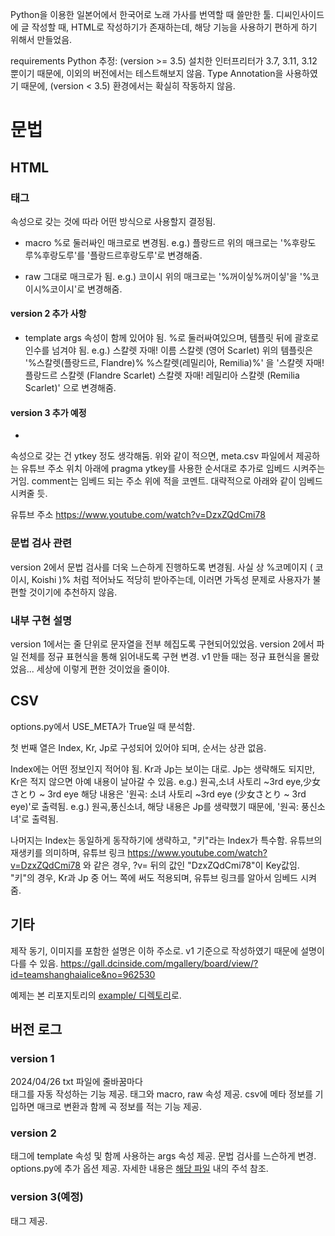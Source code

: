 Python을 이용한 일본어에서 한국어로 노래 가사를 번역할 때 쓸만한 툴.
디씨인사이드에 글 작성할 때, HTML로 작성하기가 존재하는데, 해당 기능을 사용하기 편하게 하기 위해서 만들었음.




requirements
Python
추정: (version >= 3.5)
설치한 인터프리터가 3.7, 3.11, 3.12 뿐이기 때문에, 이외의 버전에서는 테스트해보지 않음. Type Annotation을 사용하였기 때문에, (version < 3.5) 환경에서는 확실히 작동하지 않음.




# 문법


## HTML


### <define> 태그
속성으로 갖는 것에 따라 어떤 방식으로 사용할지 결정됨.

- macro
%로 둘러싸인 매크로로 변경됨.
e.g.) <define macro="후랑도루">플랑드르</define>
위의 매크로는 '%후랑도루%후랑도루'를 '플랑드르후랑도루'로 변경해줌.

- raw
그대로 매크로가 됨.
e.g.) <define raw="꺼이싷">코이시</define>
위의 매크로는 '%꺼이싷%꺼이싷'을 '%코이시%코이시'로 변경해줌.


#### version 2 추가 사항
- template
args 속성이 함께 있어야 됨.
%로 둘러싸여있으며, 템플릿 뒤에 괄호로 인수를 넘겨야 됨.
e.g.) <define template="스칼렛" args="이름, 영어">스칼렛 자매! 이름 스칼렛 (영어 Scarlet)</define>
위의 템플릿은
'%스칼렛(플랑드르, Flandre)%
%스칼렛(레밀리아, Remilia)%'
을
'스칼렛 자매! 플랑드르 스칼렛 (Flandre Scarlet)
스칼렛 자매! 레밀리아 스칼렛 (Remilia Scarlet)'
으로 변경해줌.


#### version 3 추가 예정
- <pragma/>
속성으로 갖는 건 ytkey 정도 생각해둠.
<pragma ytkey="DzxZQdCmi78" comment="유튜브 주소"/>
위와 같이 적으면, meta.csv 파일에서 제공하는 유튜브 주소 위치 아래에 pragma ytkey를 사용한 순서대로 추가로 임베드 시켜주는 거임.
comment는 임베드 되는 주소 위에 적을 코멘트.
대략적으로 아래와 같이 임베드 시켜줄 듯.

유튜브 주소
https://www.youtube.com/watch?v=DzxZQdCmi78


### 문법 검사 관련
version 2에서 문법 검사를 더욱 느슨하게 진행하도록 변경됨.
사실 상
<define     template
=     "코메이지'      args='   NAME
,    EN">
%코메이지
     (
        코이시,       Koishi
)%
처럼 적어놔도 적당히 받아주는데, 이러면 가독성 문제로 사용자가 불편할 것이기에 추천하지 않음.


### 내부 구현 설명
version 1에서는 줄 단위로 문자열을 전부 헤집도록 구현되어있었음.
version 2에서 파일 전체를 정규 표현식을 통해 읽어내도록 구현 변경.
v1 만들 때는 정규 표현식을 몰랐었음... 세상에 이렇게 편한 것이었을 줄이야.


## CSV

options.py에서 USE_META가 True일 때 분석함.

첫 번째 열은 Index, Kr, Jp로 구성되어 있어야 되며, 순서는 상관 없음.

Index에는 어떤 정보인지 적어야 됨. Kr과 Jp는 보이는 대로. Jp는 생략해도 되지만, Kr은 적지 않으면 아예 내용이 날아갈 수 있음.
e.g.) 원곡,소녀 사토리 ~3rd eye,少女さとり ~ 3rd eye
해당 내용은 '원곡: 소녀 사토리 ~3rd eye (少女さとり ~ 3rd eye)'로 출력됨.
e.g.) 원곡,풍신소녀,
해당 내용은 Jp를 생략했기 때문에, '원곡: 풍신소녀'로 출력됨.

나머지는 Index는 동일하게 동작하기에 생략하고, "키"라는 Index가 특수함.
유튜브의 재생키를 의미하며, 유튜브 링크 https://www.youtube.com/watch?v=DzxZQdCmi78 와 같은 경우, ?v= 뒤의 값인 "DzxZQdCmi78"이 Key값임.
"키"의 경우, Kr과 Jp 중 어느 쪽에 써도 적용되며, 유튜브 링크를 알아서 임베드 시켜줌.


기타
---
제작 동기, 이미지를 포함한 설명은 이하 주소로.
v1 기준으로 작성하였기 때문에 설명이 다를 수 있음.
https://gall.dcinside.com/mgallery/board/view/?id=teamshanghaialice&no=962530

예제는 본 리포지토리의 [example/ 디렉토리][EGDIR]로.


버전 로그
---
### version 1
2024/04/26
txt 파일에 줄바꿈마다 <br> 태그를 자동 작성하는 기능 제공.
<define> 태그와 macro, raw 속성 제공.
csv에 메타 정보를 기입하면 매크로 변환과 함께 곡 정보를 적는 기능 제공.

### version 2
<define> 태그에 template 속성 및 함께 사용하는 args 속성 제공.
문법 검사를 느슨하게 변경.
options.py에 추가 옵션 제공. 자세한 내용은 [해당 파일][OPTIONS_DIR] 내의 주석 참조.

### version 3(예정)
<pragma/> 태그 제공.


[EGDIR]: https://github.com/Ikoshi514/Lyric-Translate-Macro-Tool/tree/main/example
[OPTIONS_DIR]: https://github.com/Ikoshi514/Lyric-Translate-Macro-Tool/blob/main/options.py
